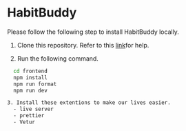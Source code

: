 # HabitBuddy

Please follow the following step to install HabitBuddy locally.

1.  Clone this repository. Refer to this [link](https://docs.github.com/en/repositories/creating-and-managing-repositories/cloning-a-repository)for help.

2.  Run the following command.

```bash
  cd frontend
  npm install
  npm run format
  npm run dev

3. Install these extentions to make our lives easier.
  - live server
  - prettier
  - Vetur
```
